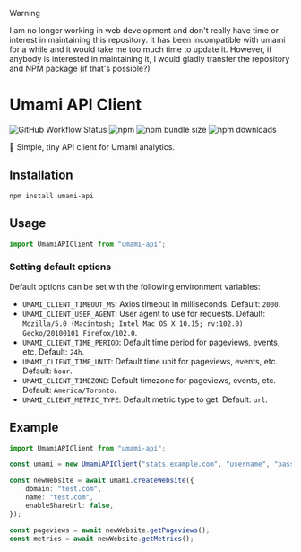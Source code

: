 > [!WARNING]
> I am no longer working in web development and don't really have time or interest in maintaining this repository. It has been incompatible with umami for a while and it would take me too much time to update it. However, if anybody is interested in maintaining it, I would gladly transfer the repository and NPM package (if that's possible?)

# Umami API Client

![GitHub Workflow Status](https://img.shields.io/github/actions/workflow/status/jakobbouchard/umami-api-client/test.yml?branch=main&label=tests&style=flat-square)
![npm](https://img.shields.io/npm/v/umami-api?style=flat-square)
![npm bundle size](https://img.shields.io/bundlephobia/minzip/umami-api?style=flat-square)
![npm downloads](https://img.shields.io/npm/dt/umami-api?style=flat-square)

🍙 Simple, tiny API client for Umami analytics.

## Installation

```shell
npm install umami-api
```

## Usage

```ts
import UmamiAPIClient from "umami-api";
```

### Setting default options

Default options can be set with the following environment variables:

- `UMAMI_CLIENT_TIMEOUT_MS`: Axios timeout in milliseconds. Default: `2000`.
- `UMAMI_CLIENT_USER_AGENT`: User agent to use for requests. Default: `Mozilla/5.0 (Macintosh; Intel Mac OS X 10.15; rv:102.0) Gecko/20100101 Firefox/102.0`.
- `UMAMI_CLIENT_TIME_PERIOD`: Default time period for pageviews, events, etc. Default: `24h`.
- `UMAMI_CLIENT_TIME_UNIT`: Default time unit for pageviews, events, etc. Default: `hour`.
- `UMAMI_CLIENT_TIMEZONE`: Default timezone for pageviews, events, etc. Default: `America/Toronto`.
- `UMAMI_CLIENT_METRIC_TYPE`: Default metric type to get. Default: `url`.

## Example

```ts
import UmamiAPIClient from "umami-api";

const umami = new UmamiAPIClient("stats.example.com", "username", "password");

const newWebsite = await umami.createWebsite({
	domain: "test.com",
	name: "test.com",
	enableShareUrl: false,
});

const pageviews = await newWebsite.getPageviews();
const metrics = await newWebsite.getMetrics();
```
